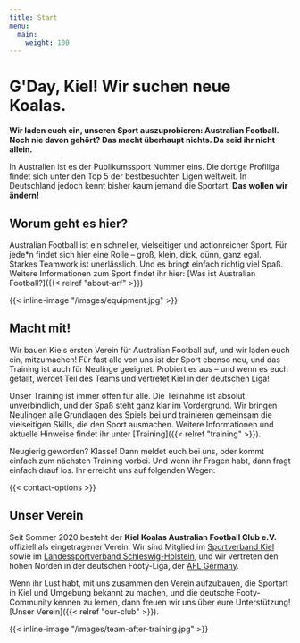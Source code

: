 ```yaml
---
title: Start
menu:
  main:
    weight: 100
---
```


# G'Day, Kiel! Wir suchen neue Koalas.

**Wir laden euch ein,
unseren Sport auszuprobieren: Australian Football.
Noch nie davon gehört?
Das macht überhaupt nichts.
Da seid ihr nicht allein.**

In Australien ist es der Publikumssport Nummer eins.
Die dortige Profiliga findet sich unter den Top 5 der bestbesuchten Ligen weltweit.
In Deutschland jedoch kennt bisher kaum jemand die Sportart.
**Das wollen wir ändern!**

## Worum geht es hier?

Australian Football ist ein schneller, vielseitiger und actionreicher Sport.
Für jede*n findet sich hier eine Rolle –
groß, klein, dick, dünn, ganz egal.
Starkes Teamwork ist unerlässlich.
Und es bringt einfach richtig viel Spaß.
Weitere Informationen zum Sport findet ihr hier:
[Was ist Australian Football?]({{< relref "about-arf" >}})

{{< inline-image "/images/equipment.jpg" >}}

## Macht mit!

Wir bauen Kiels ersten Verein für Australian Football auf,
und wir laden euch ein, mitzumachen!
Für fast alle von uns ist der Sport ebenso neu,
und das Training ist auch für Neulinge geeignet.
Probiert es aus –
und wenn es euch gefällt,
werdet Teil des Teams und vertretet Kiel in der deutschen Liga!

Unser Training ist immer offen für alle.
Die Teilnahme ist absolut unverbindlich,
und der Spaß steht ganz klar im Vordergrund.
Wir bringen Neulingen alle Grundlagen des Spiels bei
und trainieren gemeinsam die vielseitigen Skills, die den Sport ausmachen.
Weitere Informationen und aktuelle Hinweise findet ihr unter
[Training]({{< relref "training" >}}).

Neugierig geworden?
Klasse!
Dann meldet euch bei uns, oder kommt einfach zum nächsten Training vorbei.
Und wenn ihr Fragen habt, dann fragt einfach drauf los.
Ihr erreicht uns auf folgenden Wegen:

{{< contact-options >}}

## Unser Verein

Seit Sommer 2020 besteht der **Kiel Koalas Australian Football Club e.V.**
offiziell als eingetragener Verein.
Wir sind Mitglied im [Sportverband Kiel](http://www.sportverband-kiel.de/)
sowie im [Landessportverband Schleswig-Holstein](https://www.lsv-sh.de/),
und wir vertreten den hohen Norden in der deutschen Footy-Liga,
der [AFL Germany](http://www.aflg.de/).

Wenn ihr Lust habt,
mit uns zusammen den Verein aufzubauen,
die Sportart in Kiel und Umgebung bekannt zu machen,
und die deutsche Footy-Community kennen zu lernen,
dann freuen wir uns über eure Unterstützung!
[Unser Verein]({{< relref "our-club" >}}).

{{< inline-image "/images/team-after-training.jpg" >}}
